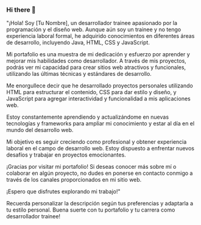 ### Hi there 👋

"¡Hola! Soy [Tu Nombre], un desarrollador trainee apasionado por la programación y el diseño web. Aunque aún soy un trainee y no tengo experiencia laboral formal, he adquirido conocimientos en diferentes áreas de desarrollo, incluyendo Java, HTML, CSS y JavaScript.

Mi portafolio es una muestra de mi dedicación y esfuerzo por aprender y mejorar mis habilidades como desarrollador. A través de mis proyectos, podrás ver mi capacidad para crear sitios web atractivos y funcionales, utilizando las últimas técnicas y estándares de desarrollo.

Me enorgullece decir que he desarrollado proyectos personales utilizando HTML para estructurar el contenido, CSS para dar estilo y diseño, y JavaScript para agregar interactividad y funcionalidad a mis aplicaciones web.

Estoy constantemente aprendiendo y actualizándome en nuevas tecnologías y frameworks para ampliar mi conocimiento y estar al día en el mundo del desarrollo web.

Mi objetivo es seguir creciendo como profesional y obtener experiencia laboral en el campo de desarrollo web. Estoy dispuesto a enfrentar nuevos desafíos y trabajar en proyectos emocionantes.

¡Gracias por visitar mi portafolio! Si deseas conocer más sobre mí o colaborar en algún proyecto, no dudes en ponerse en contacto conmigo a través de los canales proporcionados en mi sitio web.

¡Espero que disfrutes explorando mi trabajo!"

Recuerda personalizar la descripción según tus preferencias y adaptarla a tu estilo personal. Buena suerte con tu portafolio y tu carrera como desarrollador trainee!

<!--
**Farit-Albavi/Farit-Albavi** is a ✨ _special_ ✨ repository because its `README.md` (this file) appears on your GitHub profile.

Here are some ideas to get you started:

- 🔭 I’m currently working on ...
- 🌱 I’m currently learning ...
- 👯 I’m looking to collaborate on ...
- 🤔 I’m looking for help with ...
- 💬 Ask me about ...
- 📫 How to reach me: ...
- 😄 Pronouns: ...
- ⚡ Fun fact: ...
-->

